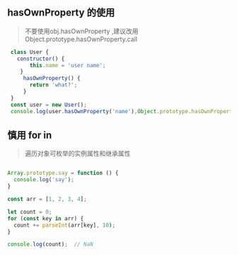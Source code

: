 ##  hasOwnProperty 的使用
   > 不要使用obj.hasOwnProperty ,建议改用Object.prototype.hasOwnProperty.call 

   ``` js
    class User {
      constructor() {
          this.name = 'user name';
       }
        hasOwnProperty() {
          return 'what?';
        }
    }
    const user = new User();
    console.log(user.hasOwnProperty('name'),Object.prototype.hasOwnProperty.call(user,'name')); // output what? true
   ```

##  慎用 for in 
 > 遍历对象可枚举的实例属性和继承属性
``` js

Array.prototype.say = function () {
  console.log('say');
}

const arr = [1, 2, 3, 4];

let count = 0;
for (const key in arr) {
  count += parseInt(arr[key], 10);
}

console.log(count);  // NaN

```